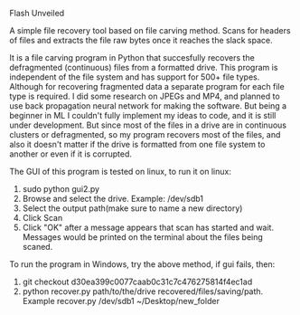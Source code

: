 Flash Unveiled

A simple file recovery tool based on file carving method. Scans for headers of files and extracts the file raw bytes once it reaches the slack space.

It is a file carving program in Python that succesfully recovers the defragmented (continuous) files from a formatted drive. This program is independent of the file system and has support for 500+ file types. Although for recovering fragmented data a separate program for each file type is required. I did some research on JPEGs and MP4, and planned to use back propagation neural network for making the software. But being a beginner in ML I couldn't fully implement my ideas to code, and it is still under development.
But since most of the files in a drive are in continuous clusters or defragmented, so my program recovers most of the files, and also it doesn't matter if the drive is formatted from one file system to another or even if it is corrupted.

The GUI of this program is tested on linux, to run it on linux:
1) sudo python gui2.py
2) Browse and select the drive. Example: /dev/sdb1
3) Select the output path(make sure to name a new directory)
4) Click Scan
5) Click "OK" after a message appears that scan has started and wait. Messages would be printed on the terminal about the files being scaned.


To run the program in Windows, try the above method, if gui fails, then:
1) git checkout d30ea399c0077caab0c31c7c476275814f4ec1ad
2) python recover.py path/to/the/drive recovered/files/saving/path. Example recover.py /dev/sdb1 ~/Desktop/new_folder